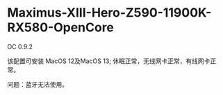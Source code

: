#  Maximus-XIII-Hero-Z590-11900K-RX580-OpenCore
OC 0.9.2

该配置可安装 MacOS 12及MacOS 13;
休眠正常，无线网卡正常，有线网卡正常。

问题：蓝牙无法使用。
